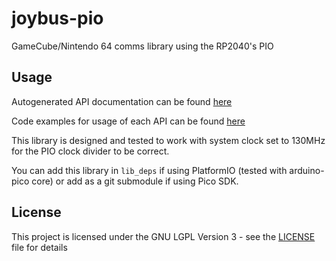 # joybus-pio
GameCube/Nintendo 64 comms library using the RP2040's PIO

## Usage

Autogenerated API documentation can be found [here](https://jonnyhaystack.github.io/joybus-pio/)

Code examples for usage of each API can be found [here](examples/)

This library is designed and tested to work with system clock set to 130MHz for the PIO clock divider to be correct.

You can add this library in `lib_deps` if using PlatformIO (tested with arduino-pico core) or add as a git submodule if using Pico SDK.

## License

This project is licensed under the GNU LGPL Version 3 - see the [LICENSE](LICENSE) file for details
